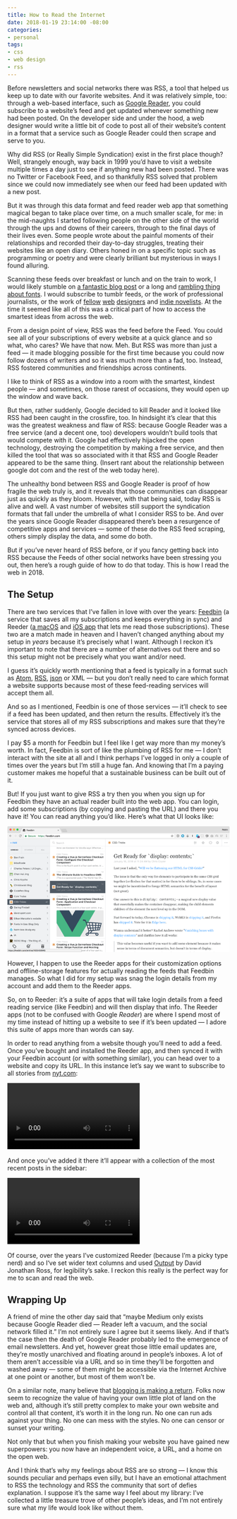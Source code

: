 ```yaml
---
title: How to Read the Internet
date: 2018-01-19 23:14:00 -08:00
categories:
- personal
tags:
- css
- web design
- rss
---
```


Before newsletters and social networks there was RSS, a tool that helped us keep up to date with our favorite websites. And it was relatively simple, too: through a web-based interface, such as [Google Reader](https://en.wikipedia.org/wiki/Google_Reader/), you could subscribe to a website’s feed and get updated whenever something new had been posted. On the developer side and under the hood, a web designer would write a little bit of code to post all of their website’s content in a format that a service such as Google Reader could then scrape and serve to you.

Why did RSS (or Really Simple Syndication) exist in the first place though? Well, strangely enough, way back in 1999 you’d have to visit a website multiple times a day just to see if anything new had been posted. There was no Twitter or Facebook Feed, and so thankfully RSS solved that problem since we could now immediately see when our feed had been updated with a new post. 

But it was through this data format and feed reader web app that something magical began to take place over time, on a much smaller scale, for me: in the mid-naughts I started following people on the other side of the world through the ups and downs of their careers, through to the final days of their lives even. Some people wrote about the painful moments of their relationships and recorded their day-to-day struggles, treating their websites like an open diary. Others honed in on a specific topic such as programming or poetry and were clearly brilliant but mysterious in ways I found alluring. 

Scanning these feeds over breakfast or lunch and on the train 
to work, I would likely stumble on [a fantastic blog post](http://www.kungfugrippe.com/post/169873399/clackity-noise) or a long and [rambling thing about fonts](https://ilovetypography.com/2007/10/22/so-you-want-to-create-a-font-part-1/). I would subscribe to tumblr feeds, or the work of professional journalists, or the work of [fellow](http://www.zeldman.com/) [web](http://aworkinglibrary.com/) [designers](https://adactio.com) and [indie novelists](http://www.hughhowey.com/blog/). At the time it seemed like all of this was a critical part of how to access the smartest ideas from across the web.
 
From a design point of view, RSS was the feed before the Feed. You could see all of your subscriptions of every website at a quick glance and so what, who cares? We have that now. Meh. But RSS was more than just a feed — it made blogging possible for the first time because you could now follow dozens of writers and so it was much more than a fad, too. Instead, RSS fostered communities and friendships across continents. 

I like to think of RSS as a window into a room with the smartest, kindest people — and sometimes, on those rarest of occasions, they would open up the window and wave back.

But then, rather suddenly, Google decided to kill Reader and it looked like RSS had been caught in the crossfire, too. In hindsight it’s clear that this was the greatest weakness and flaw of RSS: because Google Reader was a free service (and a decent one, too) developers wouldn’t build tools that would compete with it. Google had effectively hijacked the open technology, destroying the competition by making a free service, and then killed the tool that was so associated with it that RSS and Google Reader appeared to be the same thing. (Insert rant about the relationship between google dot com and the rest of the web today here).

The unhealthy bond between RSS and Google Reader is proof of how fragile the web truly is, and it reveals that those communities can disappear just as quickly as they bloom. However, with that being said, today RSS is alive and well. A vast number of websites still support the syndication formats that fall under the umbrella of what I consider RSS to be. And over the years since Google Reader disappeared there’s been a resurgence of competitive apps and services — some of these do the RSS feed scraping, others simply display the data, and some do both. 

But if you’ve never heard of RSS before, or if you fancy getting back into RSS because the Feeds of other social networks have been stressing you out, then here’s a rough guide of how to do that today. This is how I read the web in 2018.


## The Setup
There are two services that I’ve fallen in love with over the years: [Feedbin](https://feedbin.com/) (a service that saves all my subscriptions and keeps everything in sync) and Reeder ([a macOS](http://reederapp.com/mac/) and [iOS app](http://reederapp.com/ios/) that lets me read those subscriptions). These two are a match made in heaven and I haven’t changed anything about my setup in *years* because it’s precisely what I want. Although I reckon it’s important to note that there are a number of alternatives out there and so this setup might not be precisely what you want and/or need. 

I guess it’s quickly worth mentioning that a feed is typically in a format such as [Atom](https://en.wikipedia.org/wiki/Atom_(Web_standard)), [RSS](https://en.wikipedia.org/wiki/RSS), [json](https://jsonfeed.org/) or XML — but you don’t really need to care which format a website supports because most of these feed-reading services will accept them all. 

And so as I mentioned, Feedbin is one of those services — it’ll check to see if a feed has been updated, and then return the results. Effectively it’s the service that stores all of my RSS subscriptions and makes sure that they’re synced across devices. 

I pay $5 a month for Feedbin but I feel like I get way more than my money’s worth. In fact, Feedbin is sort of like the plumbing of RSS for me — I don’t interact with the site at all and I think perhaps I’ve logged in only a couple of times over the years but I’m still a huge fan. And knowing that I’m a paying customer makes me hopeful that a sustainable business can be built out of it.

But! If you just want to give RSS a try then you when you sign up for Feedbin they have an actual reader built into the web app. You can login, add some subscriptions (by copying and pasting the URL) and there you have it! You can read anything you’d like. Here’s what that UI looks like:

![Screenshot 2018-01-19 23.01.png](/uploads/Screenshot%202018-01-19%2023.01.png)

However, I happen to use the Reeder apps for their customization options and offline-storage features for actually reading the feeds that Feedbin manages. So what I did for my setup was snag the login details from my account and add them to the Reeder apps.

So, on to Reeder: it’s a suite of apps that will take login details from a feed reading service (like Feedbin) and will then display that info. The Reeder apps (not to be confused with Google _Reader_) are where I spend most of my time instead of hitting up a website to see if it’s been updated — I adore this suite of apps more than words can say.

In order to read anything from a website though you’ll need to add a feed. Once you’ve bought and installed the Reeder app, and then synced it with your Feedbin account (or with something similar), you can head over to a website and copy its URL. In this instance let’s say we want to subscribe to all stories from [nyt.com](http://nyt.com):

<video autoplay="autoplay" loop="loop" class='m-wrapper cell-b20'>
<source src="/uploads/1.mp4" type="video/mp4" /></video>

And once you’ve added it there it’ll appear with a collection of the most recent posts in the sidebar:

<video autoplay="autoplay" loop="loop" class='m-wrapper cell-b20'>
<source src="/uploads/2.mp4" type="video/mp4" /></video>

Of course, over the years I’ve customized Reeder (because I’m a picky type nerd) and so I‘ve set wider text columns and used [Output](https://djr.com/output/) by David Jonathan Ross, for legibility’s sake. I reckon this really is the perfect way for me to scan and read the web. 


## Wrapping Up

A friend of mine the other day said that “maybe Medium only exists because Google Reader died — Reader left a vacuum, and the social network filled it.” I’m not entirely sure I agree but it seems likely. And if that’s the case then the death of Google Reader probably led to the emergence of email newsletters. And yet, however great those little email updates are, they’re mostly unarchived and floating around in people’s inboxes. A lot of them aren’t accessible via a URL and so in time they’ll be forgotten and washed away — some of them might be accessible via the Internet Archive at one point or another, but most of them won’t be.

On a similar note, many believe that [blogging is making a return](https://ia.net/topics/web-trend-map-2018/). Folks now seem to recognize the value of having your own little plot of land on the web and, although it’s still pretty complex to make your own website and control all that content, it’s worth it in the long run. No one can run ads against your thing. No one can mess with the styles. No one can censor or sunset your writing. 

Not only that but when you finish making your website you have gained new superpowers: you now have an independent voice, a URL, and a home on the open web. 

And I think that’s why my feelings about RSS are so strong — I know this sounds peculiar and perhaps even silly, but I have an emotional attachment to RSS the technology and RSS the community that sort of defies explanation. I suppose it’s the same way I feel about my library: I’ve collected a little treasure trove of other people’s ideas, and I’m not entirely sure what my life would look like without them.





